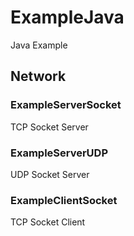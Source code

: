 # ExampleJava
Java Example

## Network
### ExampleServerSocket
TCP Socket Server
### ExampleServerUDP
UDP Socket Server
### ExampleClientSocket
TCP Socket Client
